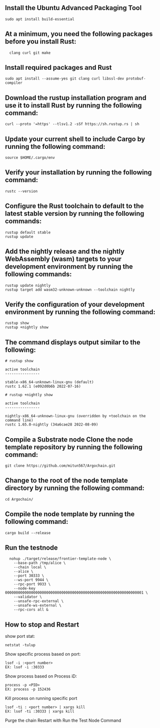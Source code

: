 ## Install the Ubuntu Advanced Packaging Tool
  ```
  sudo apt install build-essential
  ```
## At a minimum, you need the following packages before you install Rust:
```
  clang curl git make
  ````
## Install required packages and Rust
```
sudo apt install --assume-yes git clang curl libssl-dev protobuf-compiler
```

## Download the rustup installation program and use it to install Rust by running the following command:
```
curl --proto '=https' --tlsv1.2 -sSf https://sh.rustup.rs | sh
```

## Update your current shell to include Cargo by running the following command:
```
source $HOME/.cargo/env
```

## Verify your installation by running the following command:
```
rustc --version
```
## Configure the Rust toolchain to default to the latest stable version by running the following commands:
```
rustup default stable
rustup update
```
## Add the nightly release and the nightly WebAssembly (wasm) targets to your development environment by running the following commands:
```
rustup update nightly
rustup target add wasm32-unknown-unknown --toolchain nightly
```
## Verify the configuration of your development environment by running the following command:
```
rustup show
rustup +nightly show
```

## The command displays output similar to the following:
```
# rustup show

active toolchain
----------------

stable-x86_64-unknown-linux-gnu (default)
rustc 1.62.1 (e092d0b6b 2022-07-16)

# rustup +nightly show

active toolchain
----------------

nightly-x86_64-unknown-linux-gnu (overridden by +toolchain on the command line)
rustc 1.65.0-nightly (34a6cae28 2022-08-09)
```
## Compile a Substrate node Clone the node template repository by running the following command:
```
git clone https://github.com/mitun567/Argochain.git
```
## Change to the root of the node template directory by running the following command:
```
cd Argochain/
```
## Compile the node template by running the following command:
```
cargo build --release
```
## Run the testnode
```
  nohup ./target/release/frontier-template-node \
	--base-path /tmp/alice \
	--chain local \
	--alice \
	--port 30333 \
	--ws-port 9944 \
	--rpc-port 9933 \
	--node-key 0000000000000000000000000000000000000000000000000000000000000001 \
	--validator \
	--unsafe-rpc-external \
	--unsafe-ws-external \
	--rpc-cors all &
```
## How to stop and Restart
show port stat: 
```
netstat -tulup
```
Show specific process based on port: 
```
lsof -i :<port number>
EX: lsof -i :30333
```
Show process based on Process iD: 
```
process -p <PID>
EX: process -p 152436
```
Kill process on running specific port 
```
lsof -ti : <port number> | xargs kill 
EX: lsof -ti :30333 | xargs kill
```
Purge the chain
Restart with Run the Test Node Command

